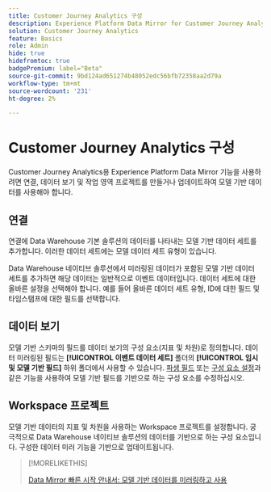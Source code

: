 ```yaml
---
title: Customer Journey Analytics 구성
description: Experience Platform Data Mirror for Customer Journey Analytics에 Customer Journey Analytics 연결, 데이터 보기 및 프로젝트를 구성하는 방법을 이해합니다
solution: Customer Journey Analytics
feature: Basics
role: Admin
hide: true
hidefromtoc: true
badgePremium: label="Beta"
source-git-commit: 9bd124ad651274b48052edc56bfb72358aa2d79a
workflow-type: tm+mt
source-wordcount: '231'
ht-degree: 2%

---
```



# Customer Journey Analytics 구성

Customer Journey Analytics용 Experience Platform Data Mirror 기능을 사용하려면 연결, 데이터 보기 및 작업 영역 프로젝트를 만들거나 업데이트하여 모델 기반 데이터를 사용해야 합니다.

## 연결

연결에 Data Warehouse 기본 솔루션의 데이터를 나타내는 모델 기반 데이터 세트를 추가합니다. 이러한 데이터 세트에는 모델 데이터 세트 유형이 있습니다.

Data Warehouse 네이티브 솔루션에서 미러링된 데이터가 포함된 모델 기반 데이터 세트를 추가하면 해당 데이터는 일반적으로 이벤트 데이터입니다. 데이터 세트에 대한 올바른 설정을 선택해야 합니다. 예를 들어 올바른 데이터 세트 유형, ID에 대한 필드 및 타임스탬프에 대한 필드를 선택합니다.


## 데이터 보기

모델 기반 스키마의 필드를 데이터 보기의 구성 요소(지표 및 차원)로 정의합니다. 데이터 미러링된 필드는 **[!UICONTROL 이벤트 데이터 세트]** 폴더의 **[!UICONTROL 임시 및 모델 기반 필드]** 하위 폴더에서 사용할 수 있습니다. [파생 필드](/help/data-views/derived-fields/derived-fields.md) 또는 [구성 요소 설정](/help/data-views/component-settings/overview.md)과 같은 기능을 사용하여 모델 기반 필드를 기반으로 하는 구성 요소를 수정하십시오.


## Workspace 프로젝트

모델 기반 데이터의 지표 및 차원을 사용하는 Workspace 프로젝트를 설정합니다. 궁극적으로 Data Warehouse 네이티브 솔루션의 데이터를 기반으로 하는 구성 요소입니다. 구성한 데이터 미러 기능을 기반으로 업데이트됩니다.

>[!MORELIKETHIS]
>
>[Data Mirror 빠른 시작 안내서: 모델 기반 데이터를 미러링하고 사용](data-mirror.md)
>